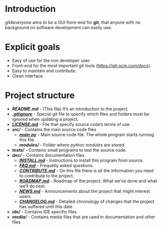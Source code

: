 # Introduction

*git4everyone* aims to be a GUI front-end for **git**, that anyone with no background on software development can easily use.

# Explicit goals

- Easy of use for the non developer user.
- Front-end for the most important git tools (https://git-scm.com/docs).
- Easy to maintain and contribute.
- Clean interface.

# Project structure

- ***README.md*** - (This file) It’s an introduction to the project.
- [***.gitignore***](./.gitignore) - Special git file to specify which files and folders must be ignored when updating a project.
- [***LICENSE.md***](./LICENSE.md) - File that specify source code’s terms of use.
- ***src/*** - Contains the main source code files
  - ***[main.py](./src/main.py)*** - Main source code file. The whole program starts running this file.
  - ***modules/*** - Folder where *python modules* are stored.
- ***tests/*** - Contains small programs to test the source code.
- ***doc/*** - Contains documentation files.
  - ***[INSTALL.md](./doc/INSTALL.md)*** - Instructions to install this program from source.
  - ***[FAQ.md](./doc/FAQ.md)*** - Frequetly asked questions.
  - ***[CONTRIBUTE.md](./doc/CONTRIBUTE.md)*** - On this file there is all the information you need to contribute to the project.
  - [***ROADMAP.md***](./doc/ROADMAP.md) - Roadmap of the project. What we’ve done and what we’ll do next.
  - ***[NEWS.md](./doc/NEWS.md)*** - Announcements about the project that might interest users.
  - ***[CHANGELOG.md](./doc/CHANGELOG.md)*** - Detailed chronology of changes that the project has suffered until this date.
- ***ide/*** - Contains IDE specific files
- ***media/*** - Contains media files that are used in documentation and other files
